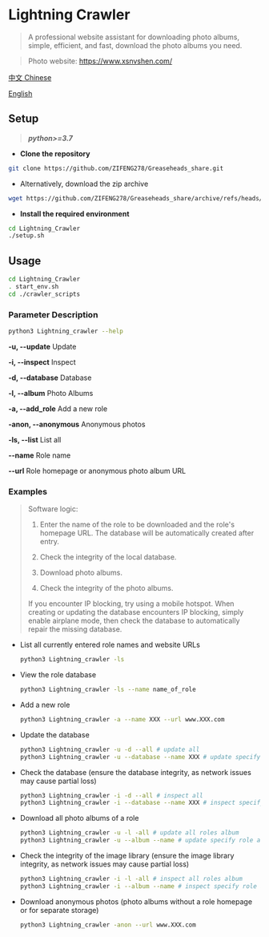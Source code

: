 # Lightning Crawler

> A professional website assistant for downloading photo albums, simple, efficient, and fast, download the photo albums you need.

> Photo website: https://www.xsnvshen.com/

[中文 Chinese](https://github.com/ZIFENG278/Lightning_Crawler/blob/rebuild/README.md)

[English](https://github.com/ZIFENG278/Lightning_Crawler/blob/rebuild/README.md)

## Setup

> ***python>=3.7***

- **Clone the repository**

```bash
git clone https://github.com/ZIFENG278/Greaseheads_share.git
```
- Alternatively, download the zip archive
```bash
wget https://github.com/ZIFENG278/Greaseheads_share/archive/refs/heads/master.zip
```
- **Install the required environment**

```bash
cd Lightning_Crawler
./setup.sh
```

## Usage
```bash
cd Lightning_Crawler
. start_env.sh
cd ./crawler_scripts
```

### Parameter Description

```bash
python3 Lightning_crawler --help
```

**-u, --update** Update

**-i, --inspect** Inspect

**-d, --database** Database

**-l, --album** Photo Albums

**-a, --add_role** Add a new role

**-anon, --anonymous** Anonymous photos

**-ls, --list** List all

**--name** Role name

**--url** Role homepage or anonymous photo album URL

### Examples

> Software logic:
>
> 1. Enter the name of the role to be downloaded and the role's homepage URL. The database will be automatically created after entry.
> 
> 2. Check the integrity of the local database.
>
> 3. Download photo albums.
>
> 4. Check the integrity of the photo albums.
>
> If you encounter IP blocking, try using a mobile hotspot. When creating or updating the database encounters IP blocking, simply enable airplane mode, then check the database to automatically repair the missing database.

- List all currently entered role names and website URLs

  ```bash
  python3 Lightning_crawler -ls
  ```

- View the role database

  ```bash
  python3 Lightning_crawler -ls --name name_of_role
  ```

- Add a new role

  ```bash
  python3 Lightning_crawler -a --name XXX --url www.XXX.com
  ```

- Update the database

  ```bash
  python3 Lightning_crawler -u -d --all # update all
  python3 Lightning_crawler -u --database --name XXX # update specify role
  ```

- Check the database (ensure the database integrity, as network issues may cause partial loss)

  ```bash
  python3 Lightning_crawler -i -d --all # inspect all
  python3 Lightning_crawler -i --database --name XXX # inspect specify role
  ```

- Download all photo albums of a role

  ```bash
  python3 Lightning_crawler -u -l -all # update all roles album
  python3 Lightning_crawler -u --album --name # update specify role album
  ```

- Check the integrity of the image library (ensure the image library integrity, as network issues may cause partial loss)

  ```bash
  python3 Lightning_crawler -i -l -all # inspect all roles album
  python3 Lightning_crawler -i --album --name # inspect specify role album
  ```

- Download anonymous photos (photo albums without a role homepage or for separate storage)

  ```bash
  python3 Lightning_crawler -anon --url www.XXX.com
  ```